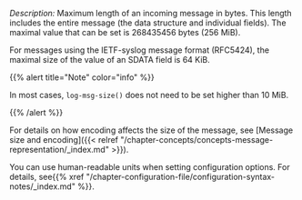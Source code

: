 ---
---
<!-- DISCLAIMER: This file is based on the syslog-ng Open Source Edition documentation https://github.com/balabit/syslog-ng-ose-guides/commit/2f4a52ee61d1ea9ad27cb4f3168b95408fddfdf2 and is used under the terms of The syslog-ng Open Source Edition Documentation License. The file has been modified by Axoflow. -->
*Description:* Maximum length of an incoming message in bytes. This length includes the entire message (the data structure and individual fields). The maximal value that can be set is 268435456 bytes (256 MiB).

For messages using the IETF-syslog message format (RFC5424), the maximal size of the value of an SDATA field is 64 KiB.

{{% alert title="Note" color="info" %}}

In most cases, `log-msg-size()` does not need to be set higher than 10 MiB.

{{% /alert %}}

For details on how encoding affects the size of the message, see [Message size and encoding]({{< relref "/chapter-concepts/concepts-message-representation/_index.md" >}}).

You can use human-readable units when setting configuration options. For details, see{{% xref "/chapter-configuration-file/configuration-syntax-notes/_index.md" %}}.
